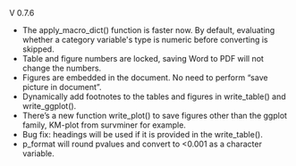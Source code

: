 V 0.7.6

-	The apply_macro_dict() function is faster now. By default, evaluating whether a category variable's type is numeric before converting is skipped.
-	Table and figure numbers are locked, saving Word to PDF will not change the numbers.
-	Figures are embedded in the document. No need to perform “save picture in document”.
-	Dynamically add footnotes to the tables and figures in write_table() and write_ggplot().
-	There’s a new function write_plot() to save figures other than the ggplot family, KM-plot from survminer for example. 
-	Bug fix: headings will be used if it is provided in the write_table().
- p_format will round pvalues and convert to <0.001 as a character variable.

